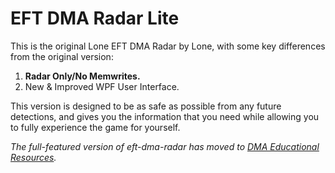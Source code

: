 # EFT DMA Radar Lite

This is the original Lone EFT DMA Radar by Lone, with some key differences from the original version:
1. **Radar Only/No Memwrites.**
2. New & Improved WPF User Interface.

This version is designed to be as safe as possible from any future detections, and gives you the information that you need while allowing you to fully experience the game for yourself.

*The full-featured version of eft-dma-radar has moved to [DMA Educational Resources](https://github.com/dma-educational-resources/eft-dma-radar).*

